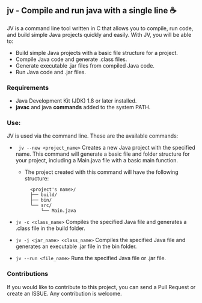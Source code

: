 ## jv - Compile and run java with a single line ☕

JV is a command line tool written in C that allows you to compile, run code, and build simple Java projects quickly and easily. With JV, you will be able to:

- Build simple Java projects with a basic file structure for a project.
- Compile Java code and generate .class files.
- Generate executable .jar files from compiled Java code.
- Run Java code and .jar files.

### Requirements
- Java Development Kit (JDK) 1.8 or later installed.
- **javac** and java **commands** added to the system PATH.

### Use:
JV is used via the command line. These are the available commands:

- ``` jv --new <project_name>``` Creates a new Java project with the specified name. This command will generate a basic file and folder structure for your project, including a Main.java file with a basic main function.
   
  - The project created with this command will have the following structure:
    ```
      <project's name>/
      ├── build/
      ├── bin/
      └── src/
          └── Main.java
    ```
- ```jv -c <class_name>``` Compiles the specified Java file and generates a .class file in the build folder. 
- ```jv -j <jar_name> <class_name>``` Compiles the specified Java file and generates an executable .jar file in the bin folder.
- ```jv --run <file_name>``` Runs the specified Java file or .jar file.

### Contributions
If you would like to contribute to this project, you can send a Pull Request or create an ISSUE. Any contribution is welcome.
